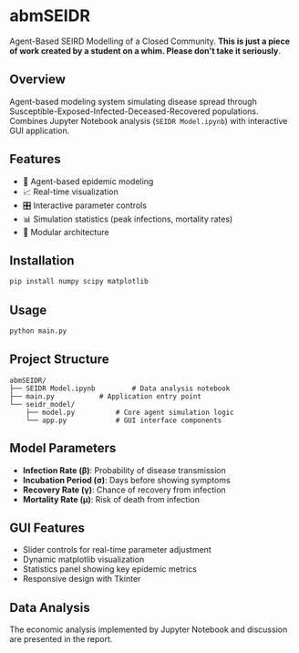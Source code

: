 # abmSEIDR
Agent-Based SEIRD Modelling of a Closed Community. **This is just a piece of work created by a student on a whim. Please don't take it seriously**.



## Overview

Agent-based modeling system simulating disease spread through Susceptible-Exposed-Infected-Deceased-Recovered populations. Combines Jupyter Notebook analysis (`SEIDR Model.ipynb`) with interactive GUI application.

## Features

- 🦠 Agent-based epidemic modeling
- 📈 Real-time visualization
- 🎛️ Interactive parameter controls
- 📊 Simulation statistics (peak infections, mortality rates)
- 📁 Modular architecture

## Installation

```bash
pip install numpy scipy matplotlib
```

## Usage

```bash
python main.py
```

## Project Structure

```
abmSEIDR/
├── SEIDR Model.ipynb		  # Data analysis notebook
├── main.py			  # Application entry point
└── seidr_model/
    ├── model.py		  # Core agent simulation logic
    └── app.py			  # GUI interface components
```

## Model Parameters

- **Infection Rate (β)**: Probability of disease transmission
- **Incubation Period (σ)**: Days before showing symptoms
- **Recovery Rate (γ)**: Chance of recovery from infection
- **Mortality Rate (μ)**: Risk of death from infection

## GUI Features

- Slider controls for real-time parameter adjustment
- Dynamic matplotlib visualization
- Statistics panel showing key epidemic metrics
- Responsive design with Tkinter

## Data Analysis

The economic analysis implemented by Jupyter Notebook and discussion are presented in the report.
